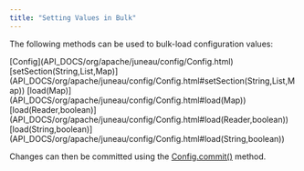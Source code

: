 ```yaml
---
title: "Setting Values in Bulk"
---
```


The following methods can be used to bulk-load configuration values:

<tree>
<node-0><java-class>[Config](API_DOCS/org/apache/juneau/config/Config.html)</java-class></node-0>
<node-1><java-method>[setSection(String,List,Map)](API_DOCS/org/apache/juneau/config/Config.html#setSection(String,List,Map))</java-method></node-1>
<node-1><java-method>[load(Map)](API_DOCS/org/apache/juneau/config/Config.html#load(Map))</java-method></node-1>
<node-1><java-method>[load(Reader,boolean)](API_DOCS/org/apache/juneau/config/Config.html#load(Reader,boolean))</java-method></node-1>
<node-1><java-method>[load(String,boolean)](API_DOCS/org/apache/juneau/config/Config.html#load(String,boolean))</java-method></node-1>
</tree>

Changes can then be committed using the [Config.commit()](API_DOCS/org/apache/juneau/config/Config.html#commit())
method.
